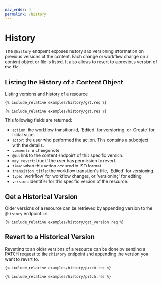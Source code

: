 ```yaml
---
nav_order: 4
permalink: /history
---
```


# History

The `@history` endpoint exposes history and versioning information on previous versions of the content. Each change or workflow change on a content object or file is listed. It also allows to revert to a previous version of the file.

## Listing the History of a Content Object

Listing versions and history of a resource:

```
{% include_relative examples/history/get.req %}
```

```
{% include_relative examples/history/get.res %}
```

This following fields are returned:

- `action`: the workflow transition id, 'Edited' for versioning, or 'Create' for initial state.
- `actor`: the user who performed the action. This contains a subobject with the details.
- `comments`: a changenote
- `@id`: link to the content endpoint of this specific version.
- `may_revert`: true if the user has permission to revert.
- `time`: when this action occured in ISO format.
- `transition_title`: the workflow transition's title, 'Edited' for versioning.
- `type`: 'workflow' for workflow changes, or 'versioning' for editing
- `version`: identifier for this specific version of the resource.

## Get a Historical Version

Older versions of a resource can be retrieved by appending version to the `@history` endpoint url.

```
{% include_relative examples/history/get_version.req %}
```

## Revert to a Historical Version

Reverting to an older versions of a resource can be done by sending a PATCH request to the `@history` endpoint and appending the version you want to revert to.

```
{% include_relative examples/history/patch.req %}
```

```
{% include_relative examples/history/patch.res %}
```
